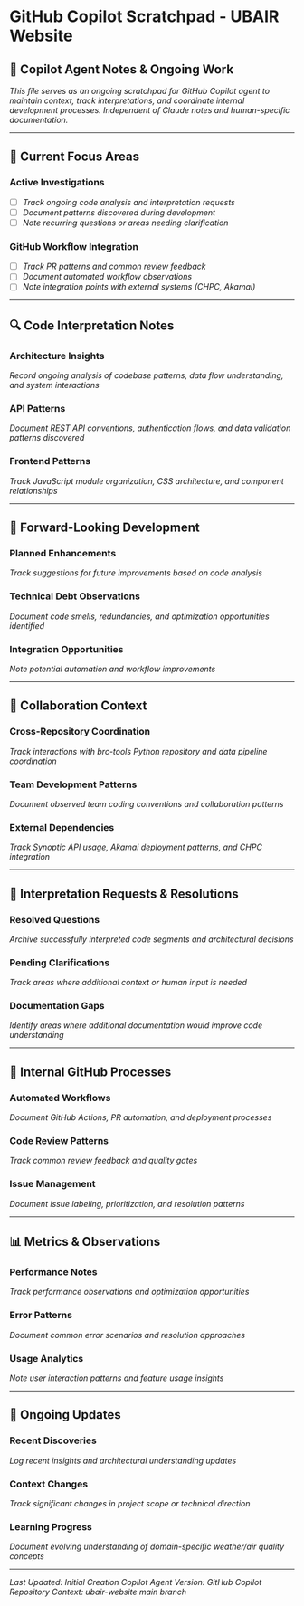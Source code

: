 # GitHub Copilot Scratchpad - UBAIR Website

## 🤖 Copilot Agent Notes & Ongoing Work

*This file serves as an ongoing scratchpad for GitHub Copilot agent to maintain context, track interpretations, and coordinate internal development processes. Independent of Claude notes and human-specific documentation.*

---

## 🎯 Current Focus Areas

### Active Investigations
- [ ] *Track ongoing code analysis and interpretation requests*
- [ ] *Document patterns discovered during development*
- [ ] *Note recurring questions or areas needing clarification*

### GitHub Workflow Integration
- [ ] *Track PR patterns and common review feedback*
- [ ] *Document automated workflow observations*
- [ ] *Note integration points with external systems (CHPC, Akamai)*

---

## 🔍 Code Interpretation Notes

### Architecture Insights
*Record ongoing analysis of codebase patterns, data flow understanding, and system interactions*

### API Patterns
*Document REST API conventions, authentication flows, and data validation patterns discovered*

### Frontend Patterns
*Track JavaScript module organization, CSS architecture, and component relationships*

---

## 🚀 Forward-Looking Development

### Planned Enhancements
*Track suggestions for future improvements based on code analysis*

### Technical Debt Observations
*Document code smells, redundancies, and optimization opportunities identified*

### Integration Opportunities
*Note potential automation and workflow improvements*

---

## 🤝 Collaboration Context

### Cross-Repository Coordination
*Track interactions with brc-tools Python repository and data pipeline coordination*

### Team Development Patterns
*Document observed team coding conventions and collaboration patterns*

### External Dependencies
*Track Synoptic API usage, Akamai deployment patterns, and CHPC integration*

---

## 📝 Interpretation Requests & Resolutions

### Resolved Questions
*Archive successfully interpreted code segments and architectural decisions*

### Pending Clarifications
*Track areas where additional context or human input is needed*

### Documentation Gaps
*Identify areas where additional documentation would improve code understanding*

---

## 🔧 Internal GitHub Processes

### Automated Workflows
*Document GitHub Actions, PR automation, and deployment processes*

### Code Review Patterns
*Track common review feedback and quality gates*

### Issue Management
*Document issue labeling, prioritization, and resolution patterns*

---

## 📊 Metrics & Observations

### Performance Notes
*Track performance observations and optimization opportunities*

### Error Patterns
*Document common error scenarios and resolution approaches*

### Usage Analytics
*Note user interaction patterns and feature usage insights*

---

## 🔄 Ongoing Updates

### Recent Discoveries
*Log recent insights and architectural understanding updates*

### Context Changes
*Track significant changes in project scope or technical direction*

### Learning Progress
*Document evolving understanding of domain-specific weather/air quality concepts*

---

*Last Updated: Initial Creation*
*Copilot Agent Version: GitHub Copilot*
*Repository Context: ubair-website main branch*